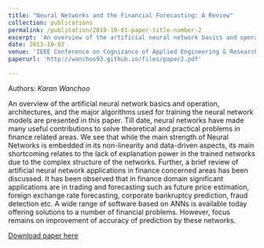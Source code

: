 ```yaml
---
title: "Neural Networks and the Financial Forecasting: A Review"
collection: publications
permalink: /publication/2010-10-01-paper-title-number-2
excerpt: 'An overview of the artificial neural network basics and operation, architectures, and the major algorithms used for training the neural network models are presented in this paper.'
date: 2013-10-02
venue: 'IEEE Conference on Cognizance of Applied Engineering & Research '
paperurl: 'http://wanchoo93.github.io/files/paper2.pdf'

---
```


Authors: _Karan Wanchoo_

An overview of the artificial neural network basics and operation, architectures, and the major algorithms used for training the neural network models are presented in this paper. Till date, neural networks have made many useful contributions to solve theoretical and practical problems in finance related areas. We see that while the main strength of Neural Networks is embedded in its non-linearity and data-driven aspects, its main shortcoming relates to the lack of explanation power in the trained networks due to the complex structure of the networks. Further, a brief review of artificial neural network applications in finance concerned areas has been discussed. It has been observed that in finance domain significant applications are in trading and forecasting such as future price estimation, foreign exchange rate forecasting, corporate bankruptcy prediction, fraud detection etc. A wide range of software based on ANNs is available today offering solutions to a number of financial problems. However, focus remains on improvement of accuracy of prediction by these networks.

[Download paper here](http://wanchoo93.github.io/files/paper2.pdf)
